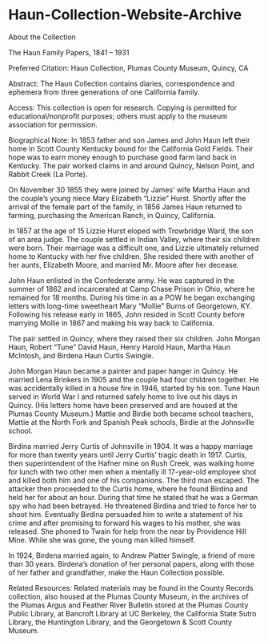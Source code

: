 # Haun-Collection-Website-Archive

About the Collection

The Haun Family Papers, 1841 – 1931

Preferred Citation:
Haun Collection, Plumas County Museum, Quincy, CA

Abstract:
The Haun Collection contains diaries, correspondence and ephemera from three generations of one California family.

Access:
This collection is open for research. Copying is permitted for educational/nonprofit purposes; others must apply to the museum association for permission.

Biographical Note:
In 1853 father and son James and John Haun left their home in Scott County Kentucky bound for the California Gold Fields. Their hope was to earn money enough to purchase good farm land back in Kentucky. The pair worked claims in and around Quincy, Nelson Point, and Rabbit Creek (La Porte).

On November 30 1855 they were joined by James’ wife Martha Haun and the couple’s young niece Mary Elizabeth “Lizzie” Hurst. Shortly after the arrival of the female part of the family, in 1856 James Haun returned to farming, purchasing the American Ranch, in Quincy, California.

In 1857 at the age of 15 Lizzie Hurst eloped with Trowbridge Ward, the son of an area judge. The couple settled in Indian Valley, where their six children were born. Their marriage was a difficult one, and Lizzie ultimately returned home to Kentucky with her five children. She resided there with another of her aunts, Elizabeth Moore, and married Mr. Moore after her decease.

John Haun enlisted in the Confederate army. He was captured in the summer of 1862 and incarcerated at Camp Chase Prison in Ohio, where he remained for 18 months. During his time in as a POW he began exchanging letters with long-time sweetheart Mary “Mollie” Burns of Georgetown, KY. Following his release early in 1865, John resided in Scott County before marrying Mollie in 1867 and making his way back to California.

The pair settled in Quincy, where they raised their six children. John Morgan Haun, Robert “Tune” David Haun, Henry Harold Haun, Martha Haun McIntosh, and Birdena Haun Curtis Swingle.

John Morgan Haun became a painter and paper hanger in Quincy. He married Lena Brinkers in 1905 and the couple had four children together. He was accidentally killed in a house fire in 1946, started by his son. Tune Haun served in World War I and returned safely home to live out his days in Quincy. (His letters home have been preserved and are housed at the Plumas County Museum.) Mattie and Birdie both became school teachers, Mattie at the North Fork and Spanish Peak schools, Birdie at the Johnsville school.

Birdina married Jerry Curtis of Johnsville in 1904. It was a happy marriage for more than twenty years until Jerry Curtis’ tragic death in 1917. Curtis, then superintendent of the Hafner mine on Rush Creek, was walking home for lunch with two other men when a mentally ill 17-year-old employee shot and killed both him and one of his companions. The third man escaped. The attacker then proceeded to the Curtis home, where he found Birdina and held her for about an hour. During that time he stated that he was a German spy who had been betrayed. He threatened Birdina and tried to force her to shoot him. Eventually Birdina persuaded him to write a statement of his crime and after promising to forward his wages to his mother, she was released. She phoned to Twain for help from the near by Providence Hill Mine. While she was gone, the young man killed himself.

In 1924, Birdena married again, to Andrew Platter Swingle, a friend of more than 30 years. Birdena’s donation of her personal papers, along with those of her father and grandfather, make the Haun Collection possible.

Related Resources:
Related materials may be found in the County Records collection, also housed at the Plumas County Museum, in the archives of the Plumas Argus and Feather River Bulletin stored at the Plumas County Public Library, at Bancroft Library at UC Berkeley, the California State Sutro Library, the Huntington Library, and the Georgetown & Scott County Museum.
